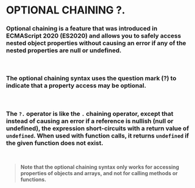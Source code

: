 # **OPTIONAL CHAINING ?.**

### Optional chaining is a feature that was introduced in ECMAScript 2020 (ES2020) and allows you to safely access nested object properties without causing an error if any of the nested properties are null or undefined.

<br>

### The optional chaining syntax uses the question mark (?) to indicate that a property access may be optional.

<br>

### The **`?.`** operator is like the **`.`** chaining operator, except that instead of causing an error if a reference is nullish (null or undefined), the expression short-circuits with a return value of `undefined`. When used with function calls, it returns `undefined` if the given function does not exist.

<br>

> **Note that the optional chaining syntax only works for accessing properties of objects and arrays, and not for calling methods or functions.**